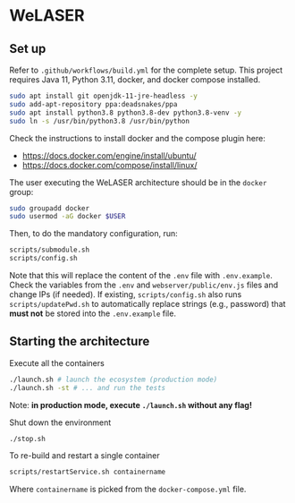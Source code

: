 # WeLASER

## Set up

Refer to `.github/workflows/build.yml` for the complete setup.
This project requires Java 11, Python 3.11, docker, and docker compose installed.

```sh
sudo apt install git openjdk-11-jre-headless -y
sudo add-apt-repository ppa:deadsnakes/ppa
sudo apt install python3.8 python3.8-dev python3.8-venv -y
sudo ln -s /usr/bin/python3.8 /usr/bin/python
```

Check the instructions to install docker and the compose plugin here:
- https://docs.docker.com/engine/install/ubuntu/
- https://docs.docker.com/compose/install/linux/

The user executing the WeLASER architecture should be in the `docker` group:

```sh
sudo groupadd docker
sudo usermod -aG docker $USER
```

Then, to do the mandatory configuration, run:

```sh
scripts/submodule.sh
scripts/config.sh
```

Note that this will replace the content of the `.env` file with `.env.example`. 
Check the variables from the `.env` and `webserver/public/env.js` files and change IPs (if needed).
If existing, `scripts/config.sh` also runs `scripts/updatePwd.sh` to automatically replace strings (e.g., password) that **must not** be stored into the `.env.example` file.

## Starting the architecture

Execute all the containers

```sh
./launch.sh # launch the ecosystem (production mode)
./launch.sh -st # ... and run the tests
```

Note: **in production mode, execute `./launch.sh` without any flag!**

Shut down the environment

```sh
./stop.sh
``` 

To re-build and restart a single container

```sh
scripts/restartService.sh containername
```

Where `containername` is picked from the `docker-compose.yml` file.
